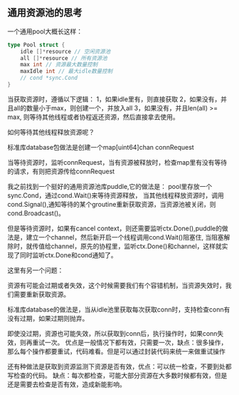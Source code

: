 ## 通用资源池的思考

一个通用pool大概长这样：

```go
type Pool struct {
	idle []*resource // 空闲资源池
	all []*resource // 所有资源池
	max int // 资源最大数量控制
	maxIdle int // 最大idle数量控制
	// cond *sync.Cond
}
```


当获取资源时，遵循以下逻辑：
1，如果idle里有，则直接获取
2，如果没有，并且all的数量小于max，则创建一个，并放入all
3，如果没有，并且len(all) >= max, 则等待其他线程或者协程返还资源，然后直接拿去使用。

如何等待其他线程释放资源呢？


标准库database包做法是创建一个map[uint64]chan connRequest

当等待资源时，监听connRequest，当有资源被释放时，检查map里有没有等待的请求，有则把资源传给connRequest

我之前找到一个挺好的通用资源池库puddle,它的做法是：
pool里存放一个sync.Cond，通过cond.Wait()来等待资源释放，
当其他线程释放资源时，调用cond.Signal(),通知等待的某个groutine重新获取资源，当资源池被关闭，则cond.Broadcast()。

但是等待资源时，如果有cancel context，则还需要监听ctx.Done(),puddle的做法是，建立一个channel，然后新开启一个线程调用cond.Wait()阻塞住,
当阻塞解除时，就传值给channel，原先的协程里，监听ctx.Done()和channel，这样就实现了同时监听ctx.Done和cond通知了。


这里有另一个问题：

资源有可能会过期或者失效，这个时候需要我们有个容错机制，当资源失效时，我们需要重新获取资源。

标准库database的做法是，当从idle池里获取每次获取conn时，支持检查conn有没有过期，如果过期则抛弃。

即使没过期，资源也可能失效，所以获取到conn后，执行操作时，如果conn失效，则再重试一次。
优点是一般情况下都有效，只需要一次，缺点：很多操作，那么每个操作都要重试，代码难看。但是可以通过封装代码来统一来做重试操作

还有种做法是获取到资源监测下资源是否有效，优点：可以统一检查，不要到处都写检查的代码。
缺点：每次都检查，可能大部分资源在大多数时候都有效，但是还是需要去检查是否有效，造成新能影响。


